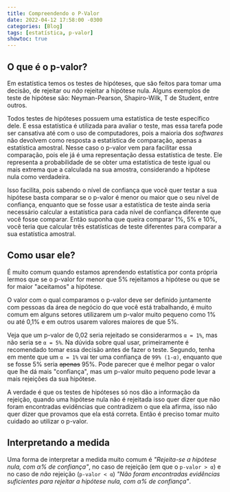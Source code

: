 ```yaml
---
title: Compreendendo o P-Valor
date: 2022-04-12 17:58:00 -0300
categories: [Blog]
tags: [estatística, p-valor]
showtoc: true
---
```


## O que é o p-valor?

Em estatística temos os testes de hipóteses, que são feitos para tomar uma decisão, de rejeitar ou *não* rejeitar a hipótese nula. Alguns exemplos de teste de hipótese são: Neyman-Pearson, Shapiro-Wilk, T de Student, entre outros.

Todos testes de hipóteses possuem uma estatística de teste específico dele. E essa estatística é utilizada para avaliar o teste, mas essa tarefa pode ser cansativa até com o uso de computadores, pois a maioria dos _softwares_ não devolvem como resposta a estatística de comparação, apenas a estatística amostral. Nesse caso o p-valor vem para facilitar essa comparação, pois ele já é uma representação dessa estatística de teste. Ele representa a probabilidade de se obter uma estatística de teste igual ou mais extrema que a calculada na sua amostra, considerando a hipótese nula como verdadeira.

Isso facilita, pois sabendo o nível de confiança que você quer testar a sua hipótese basta comparar se o p-valor é menor ou maior que o seu nível de confiança, enquanto que se fosse usar a estatística de teste ainda seria necessário calcular a estatística para cada nível de confiança diferente que você fosse comparar. Então suponha que queira comparar 1%, 5% e 10%, você teria que calcular três estatísticas de teste diferentes para comparar a sua estatística amostral.

## Como usar ele?

É muito comum quando estamos aprendendo estatística por conta própria lermos que se o p-valor for menor que 5% rejeitamos a hipótese ou que se for maior "aceitamos" a hipótese.

O valor com o qual comparamos o p-valor deve ser definido juntamente com pessoas da área de negócio do que você está trabalhando, é muito comum em alguns setores utilizarem um p-valor muito pequeno como 1% ou até 0,1% e em outros usarem valores maiores de que 5%.

Veja que um p-valor de 0,02 seria rejeitado se considerarmos `α = 1%`, mas não seria se `α = 5%`. Na dúvida sobre qual usar, primeiramente é recomendado tomar essa decisão antes de fazer o teste. Segundo, tenha em mente que um `α = 1%` vai ter uma confiança de `99% (1-α)`, enquanto que se fosse 5% seria ~~apenas~~ 95%. Pode parecer que é melhor pegar o valor que lhe dá mais "confiança", mas um p-valor muito pequeno pode levar a mais rejeições da sua hipótese.

A verdade é que os testes de hipóteses só nos dão a informação da rejeição, quando uma hipótese nula não é rejeitada isso quer dizer que não foram encontradas evidências que contradizem o que ela afirma, isso não quer dizer que provamos que ela está correta. Então é preciso tomar muito cuidado ao utilizar o p-valor.

## Interpretando a medida

Uma forma de interpretar a medida muito comum é _"Rejeita-se a hipótese nula, com α% de confiança"_, no caso de rejeição (em que o `p-valor > α`) e no caso de *não* rejeição (`p-valor < α`) _"Não foram encontradas evidências suficientes para rejeitar a hipótese nula, com α% de confiança"_.
